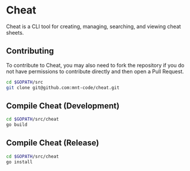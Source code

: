 # Cheat

Cheat is a CLI tool for creating, managing, searching, and viewing cheat sheets.

## Contributing

To contribute to Cheat, you may also need to fork the repository if you do not have permissions to contribute directly and then open a Pull Request.

```bash
cd $GOPATH/src
git clone git@github.com:mnt-code/cheat.git
```

## Compile Cheat (Development)

```bash
cd $GOPATH/src/cheat
go build
```

## Compile Cheat (Release)

```bash
cd $GOPATH/src/cheat
go install
```
